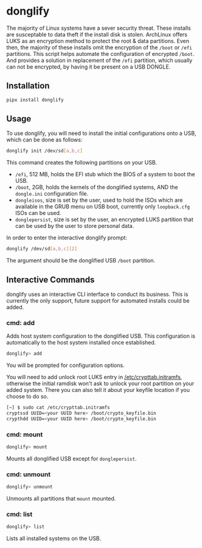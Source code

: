 # donglify

The majority of Linux systems have a sever security threat. These installs are
susceptable to data theft if the install disk is stolen. ArchLinux offers LUKS
as an encryption method to protect the root & data partitions. Even then, the
majority of these installs omit the encryption of the `/boot` or `/efi`
partitions. This script helps automate the configuration of encrypted `/boot`.
And provides a solution in replacement of the `/efi` partition, which usually
can not be encrypted, by having it be present on a USB DONGLE.

## Installation

```sh
pipx install donglify
```

## Usage

To use donglify, you will need to install the initial configurations onto a
USB, which can be done as follows:

```sh
donglify init /dev/sd[a,b,c]
```

This command creates the following partitions on your USB.

- `/efi`, 512 MB, holds the EFI stub which the BIOS of a system to boot the
  USB.
- `/boot`, 2GB, holds the kernels of the donglified systems, AND the
  `dongle.ini` configuration file.
- `dongleisos`, size is set by the user, used to hold the ISOs which are
  available in the GRUB menu on USB boot, currently only `loopback.cfg` ISOs
  can be used.
- `donglepersist`, size is set by the user, an encrypted LUKS partition that
  can be used by the user to store personal data.

In order to enter the interactive donglify prompt:

```sh
donglify /dev/sd[a,b,c][2]
```

The argument should be the donglified USB `/boot` partition.

## Interactive Commands

donglify uses an interactive CLI interface to conduct its business. This is
currently the only support, future support for automated installs could be
added.

### cmd: add

Adds host system configuration to the donglified USB. This configuration is
automatically to the host system installed once established.

```sh
donglify> add
```

You will be prompted for configuration options.

You will need to add unlock root LUKS entry in
[/etc/crypttab.initramfs](https://wiki.archlinux.org/title/dm-crypt/System_configuration#crypto),
otherwise the initial ramdisk won't ask to unlock your root partition on your
added system. There you can also tell it about your keyfile location if you
choose to do so.

```sh
[~] $ sudo cat /etc/crypttab.initramfs 
cryptssd UUID=<your UUID here> /boot/crypto_keyfile.bin
crypthdd UUID=<your UUID here> /boot/crypto_keyfile.bin
```

### cmd: mount

```sh
donglify> mount
```

Mounts all donglified USB except for `donglepersist`.

### cmd: unmount

```sh
donglify> unmount
```

Unmounts all partitions that `mount` mounted.

### cmd: list

```sh
donglify> list
```

Lists all installed systems on the USB.
